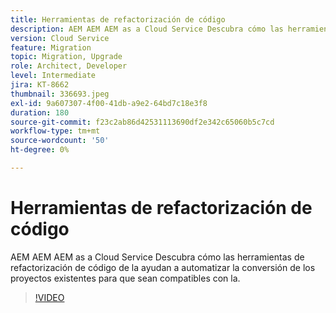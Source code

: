 ```yaml
---
title: Herramientas de refactorización de código
description: AEM AEM AEM as a Cloud Service Descubra cómo las herramientas de refactorización de código de la ayudan a automatizar la conversión de los proyectos existentes para que sean compatibles con la.
version: Cloud Service
feature: Migration
topic: Migration, Upgrade
role: Architect, Developer
level: Intermediate
jira: KT-8662
thumbnail: 336693.jpeg
exl-id: 9a607307-4f00-41db-a9e2-64bd7c18e3f8
duration: 180
source-git-commit: f23c2ab86d42531113690df2e342c65060b5c7cd
workflow-type: tm+mt
source-wordcount: '50'
ht-degree: 0%

---
```


# Herramientas de refactorización de código

AEM AEM AEM as a Cloud Service Descubra cómo las herramientas de refactorización de código de la ayudan a automatizar la conversión de los proyectos existentes para que sean compatibles con la.

>[!VIDEO](https://video.tv.adobe.com/v/336693?quality=12&learn=on)
